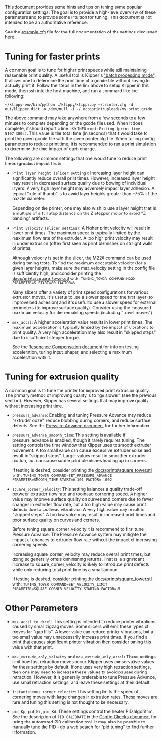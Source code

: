 This document provides some hints and tips on tuning some popular
configuration settings. The goal is to provide a high-level overview
of these parameters and to provide some intuition for tuning. This
document is not intended to be an authoritative reference.

See the
[example.cfg](https://github.com/KevinOConnor/klipper/tree/master/config/example.cfg)
file for the full documentation of the settings discussed here.

Tuning for faster prints
========================

A common goal is to tune for higher print speeds while still
maintaining reasonable print quality. A useful tool is Klipper's
["batch processing mode"](Debugging.md#translating-gcode-files-to-micro-controller-commands). It
allows one to determine the print time of a gcode file without having
to actually print it. Follow the steps in the link above to setup
Klipper in this mode, then ssh into the host machine, and run a
command like the following:

```
~/klippy-env/bin/python ./klippy/klippy.py ~/printer.cfg -d out/klipper.dict -o /dev/null -i ~/.octoprint/uploads/my_print.gcode
```

The above command may take anywhere from a few seconds to a few
minutes to complete depending on the gcode file used. When it does
complete, it should report a line like `INFO:root:Exiting (print
time 5107.300s)`. This value is the total time (in seconds) that it
would take to print the given gcode file with the given printer.cfg
file. When tuning config parameters to reduce print time, it is
recommended to run a print simulation to determine the time impact of
each change.

The following are common settings that one would tune to reduce print
times (greatest impact first):

- `Print layer height (slicer setting)`: Increasing layer height can
  significantly reduce overall print times. However, increased layer
  height may result in decreased surface quality due to bowing of
  individual layers. A very high layer height may adversely impact
  layer adhesion. A typical "rule of thumb" is to avoid layer heights
  greater than ~75% of the nozzle diameter.

  Depending on the printer, one may also wish to use a layer height
  that is a multiple of a full step distance on the Z stepper motor to
  avoid "Z banding" artifacts.

- `Print velocity (slicer setting)`: A higher print velocity will
  result in lower print times. The maximum speed is typically limited
  by the maximum flow rate of the extruder. A too high print velocity
  may result in under extrusion (often first seen as print blemishes
  on straight walls of prints).

  Although velocity is set in the slicer, the M220 command can be used
  during tuning tests. To find the maximum acceptable velocity (for a
  given layer height), make sure the max_velocity setting in the
  config file is sufficiently high, and consider printing the
  [docs/prints/square_tower.stl](prints/square_tower.stl) with:
  `TUNING_TOWER COMMAND=M220 PARAMETER=S START=80 FACTOR=5`

  Many slicers offer a variety of print speed configurations for
  various extrusion moves. It's useful to use a slower speed for the
  first layer (to improve bed adhesion) and it's useful to use a
  slower speed for external perimeters (to improve surface quality).
  Consider using the measured maximum velocity for the remaining
  speeds (including "travel moves").

- `max_accel`: A higher acceleration value results in lower print
  times. The maximum acceleration is typically limited by the impact
  of vibrations to print quality. A very high acceleration may also
  result in "skipped steps" due to insufficient stepper torque.

  See the [Resonance Compensation document](Resonance_Compensation.md)
  for info on testing acceleration, tuning input_shaper, and selecting
  a maximum acceleration with it.

Tuning for extrusion quality
============================

A common goal is to tune the printer for improved print extrusion
quality. The primary method of improving quality is to "go slower"
(see the previous section). However, Klipper has several settings that
may improve quality without increasing print time.

- `pressure_advance`: Enabling and tuning Pressure Advance may reduce
  "extruder ooze", reduce blobbing during corners, and reduce surface
  defects. See the [Pressure Advance document](Pressure_Advance.md)
  for further information.

- `pressure_advance_smooth_time`: This setting is available if
  pressure_advance is enabled, though it rarely requires tuning. The
  setting controls the time window that Klipper uses to smooth
  extruder movement. A too small value can cause excessive extruder
  noise and result in "skipped steps". Larger values result in
  smoother extruder motion, but can cause subtle print blemishes
  leading up to corners.

  If testing is desired, consider printing the
  [docs/prints/square_tower.stl](prints/square_tower.stl) with:
  `TUNING_TOWER COMMAND=SET_PRESSURE_ADVANCE PARAMETER=SMOOTH_TIME
  START=0.101 FACTOR=-.002`

- `square_corner_velocity`: This setting balances a quality trade-off
  between extruder flow rate and toolhead cornering speed. A higher
  value may improve surface quality on curves and corners due to fewer
  changes in extruder flow rate, but a too high value may cause print
  defects due to toolhead vibrations. A very high value may result in
  "skipped steps". A too low value may result in increased print times
  and poor surface quality on curves and corners.

  Before tuning square_corner_velocity it is recommend to first tune
  Pressure Advance. The Pressure Advance system may mitigate the
  impact of changes to extruder flow rate without the impact of
  increasing cornering speeds.

  Increasing square_corner_velocity may reduce overall print times,
  but doing so generally offers diminishing returns. That is, a
  significant increase to square_corner_velocity is likely to
  introduce print defects while only reducing total print time by a
  small amount.

  If testing is desired, consider printing the
  [docs/prints/square_tower.stl](prints/square_tower.stl) with:
  `TUNING_TOWER COMMAND=SET_VELOCITY_LIMIT
  PARAMETER=SQUARE_CORNER_VELOCITY START=0 FACTOR=.5`

Other Parameters
================

- `max_accel_to_decel`: This setting is intended to reduce printer
  vibrations caused by small zigzag moves. Some slicers will emit
  these types of moves for "gap fills". A lower value can reduce
  printer vibrations, but a too small value may unnecessarily increase
  print times. If you find a print that causes significant printer
  vibration then consider tuning this value with that print.

- `max_extrude_only_velocity` and `max_extrude_only_accel`: These
  settings limit how fast retraction moves occur. Klipper uses
  conservative values for these settings by default. If one uses very
  high retraction settings, then one may need to increase these values
  to avoid pauses during retraction. However, it is generally
  preferable to tune Pressure Advance, use small retraction settings,
  and leave these settings at their default.

- `instantaneous_corner_velocity`: This setting limits the speed of
  cornering moves with large changes in extrusion rates. These moves
  are rare and tuning this setting is not thought to be necessary.

- `pid_Kp`, `pid_Ki`, `pid_Kd`: These settings control the heater PID
  algorithm. See the description of `PID_CALIBRATE` in the
  [Config Checks document](Config_checks.md#calibrate-pid-settings)
  for using the automated PID calibration tool. It may also be
  possible to manually tune the PID - do a web search for "pid tuning"
  to find further information.
